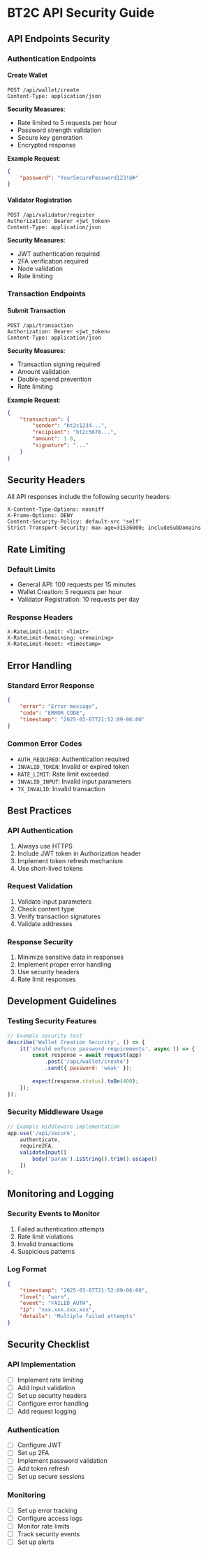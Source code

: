 # BT2C API Security Guide

## API Endpoints Security

### Authentication Endpoints

#### Create Wallet
```http
POST /api/wallet/create
Content-Type: application/json
```

**Security Measures**:
- Rate limited to 5 requests per hour
- Password strength validation
- Secure key generation
- Encrypted response

**Example Request**:
```json
{
    "password": "YourSecurePassword123!@#"
}
```

#### Validator Registration
```http
POST /api/validator/register
Authorization: Bearer <jwt_token>
Content-Type: application/json
```

**Security Measures**:
- JWT authentication required
- 2FA verification required
- Node validation
- Rate limiting

### Transaction Endpoints

#### Submit Transaction
```http
POST /api/transaction
Authorization: Bearer <jwt_token>
Content-Type: application/json
```

**Security Measures**:
- Transaction signing required
- Amount validation
- Double-spend prevention
- Rate limiting

**Example Request**:
```json
{
    "transaction": {
        "sender": "bt2c1234...",
        "recipient": "bt2c5678...",
        "amount": 1.0,
        "signature": "..."
    }
}
```

## Security Headers

All API responses include the following security headers:

```http
X-Content-Type-Options: nosniff
X-Frame-Options: DENY
Content-Security-Policy: default-src 'self'
Strict-Transport-Security: max-age=31536000; includeSubDomains
```

## Rate Limiting

### Default Limits
- General API: 100 requests per 15 minutes
- Wallet Creation: 5 requests per hour
- Validator Registration: 10 requests per day

### Response Headers
```http
X-RateLimit-Limit: <limit>
X-RateLimit-Remaining: <remaining>
X-RateLimit-Reset: <timestamp>
```

## Error Handling

### Standard Error Response
```json
{
    "error": "Error message",
    "code": "ERROR_CODE",
    "timestamp": "2025-03-07T21:52:09-06:00"
}
```

### Common Error Codes
- `AUTH_REQUIRED`: Authentication required
- `INVALID_TOKEN`: Invalid or expired token
- `RATE_LIMIT`: Rate limit exceeded
- `INVALID_INPUT`: Invalid input parameters
- `TX_INVALID`: Invalid transaction

## Best Practices

### API Authentication
1. Always use HTTPS
2. Include JWT token in Authorization header
3. Implement token refresh mechanism
4. Use short-lived tokens

### Request Validation
1. Validate input parameters
2. Check content type
3. Verify transaction signatures
4. Validate addresses

### Response Security
1. Minimize sensitive data in responses
2. Implement proper error handling
3. Use security headers
4. Rate limit responses

## Development Guidelines

### Testing Security Features
```javascript
// Example security test
describe('Wallet Creation Security', () => {
    it('should enforce password requirements', async () => {
        const response = await request(app)
            .post('/api/wallet/create')
            .send({ password: 'weak' });
        
        expect(response.status).toBe(400);
    });
});
```

### Security Middleware Usage
```javascript
// Example middleware implementation
app.use('/api/secure', 
    authenticate,
    require2FA,
    validateInput([
        body('param').isString().trim().escape()
    ])
);
```

## Monitoring and Logging

### Security Events to Monitor
1. Failed authentication attempts
2. Rate limit violations
3. Invalid transactions
4. Suspicious patterns

### Log Format
```json
{
    "timestamp": "2025-03-07T21:52:09-06:00",
    "level": "warn",
    "event": "FAILED_AUTH",
    "ip": "xxx.xxx.xxx.xxx",
    "details": "Multiple failed attempts"
}
```

## Security Checklist

### API Implementation
- [ ] Implement rate limiting
- [ ] Add input validation
- [ ] Set up security headers
- [ ] Configure error handling
- [ ] Add request logging

### Authentication
- [ ] Configure JWT
- [ ] Set up 2FA
- [ ] Implement password validation
- [ ] Add token refresh
- [ ] Set up secure sessions

### Monitoring
- [ ] Set up error tracking
- [ ] Configure access logs
- [ ] Monitor rate limits
- [ ] Track security events
- [ ] Set up alerts
